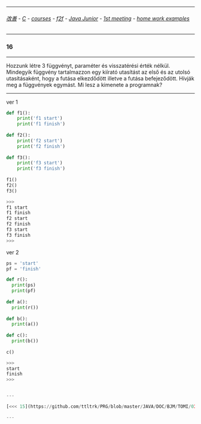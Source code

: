 
---

###### [改善](https://github.com/ttltrk/0C/blob/master/README.MD) - [C](https://github.com/ttltrk/PRG/blob/master/CODING.MD) - [courses](https://github.com/ttltrk/Courses/blob/master/README.MD) - [f2f](https://github.com/ttltrk/Courses/blob/master/F2F/F2F.MD) - [Java Junior](https://github.com/ttltrk/PRG/blob/master/JAVA/DOC/BJM/TOMI/JJ.MD) - [1st meeting](https://github.com/ttltrk/PRG/blob/master/JAVA/DOC/BJM/TOMI/01/1st.md) - [home work examples](https://github.com/ttltrk/PRG/blob/master/JAVA/DOC/BJM/TOMI/01/feladat.md)

---

### 16

---

Hozzunk létre 3 függvényt, paraméter és visszatérési érték nélkül. Mindegyik függvény tartalmazzon egy kiírató utasítást az első és az utolsó utasításaként, hogy a futása elkezdődött illetve a futása befejeződött. Hívják meg a függvények egymást. Mi lesz a kimenete a programnak?

---

ver 1

```python
def f1():
    print('f1 start')
    print('f1 finish')
    
def f2():
    print('f2 start')
    print('f2 finish')
    
def f3():
    print('f3 start')
    print('f3 finish')
    
f1()
f2()
f3()

>>>
f1 start
f1 finish
f2 start
f2 finish
f3 start
f3 finish
>>>
```

ver 2

```python
ps = 'start'
pf = 'finish'

def r():
  print(ps)
  print(pf)
  
def a():
  print(r())
  
def b():
  print(a())
  
def c():
  print(b())
  
c()

>>>
start
finish
>>>


---

[<<< 15](https://github.com/ttltrk/PRG/blob/master/JAVA/DOC/BJM/TOMI/01/EX/15/15.MD) ||

---
